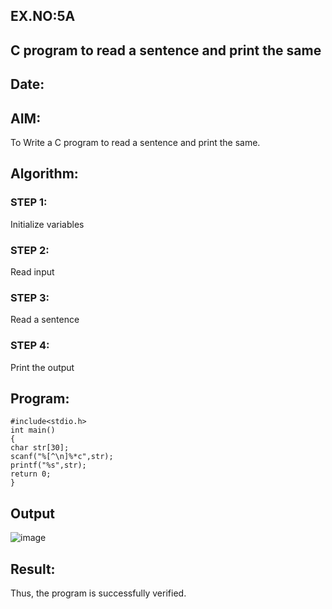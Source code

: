 ## EX.NO:5A
##  C program to read a sentence and print the same
## Date:
## AIM:
To Write a C program to read a sentence and print the same.
## Algorithm:
### STEP 1:
Initialize variables
### STEP 2:
Read input
### STEP 3:
Read a sentence 
### STEP 4:
Print the output
## Program:
``` 
#include<stdio.h>
int main()
{
char str[30]; 
scanf("%[^\n]%*c",str);
printf("%s",str); 
return 0;
}

```
## Output
![image](https://github.com/Yogabharathi3/1/assets/118899387/c2a9359e-92b3-498c-8e47-2b58dee503eb)

## Result:
Thus, the program is successfully verified.
